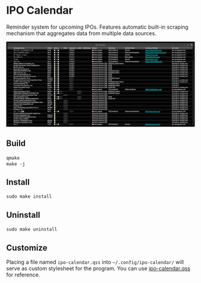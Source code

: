 # IPO Calendar

Reminder system for upcoming IPOs.  Features automatic built-in scraping mechanism that aggregates data from multiple data sources.

[![screenshot](assets/screenshot.png)](assets/screenshot.png)

## Build

    qmake
    make -j


## Install

    sudo make install


## Uninstall

    sudo make uninstall


## Customize

Placing a file named `ipo-calendar.qss` into `~/.config/ipo-calendar/` will serve as custom stylesheet for the program.
You can use [ipo-calendar.qss](res/stylesheets/ipo-calendar.qss) for reference.
